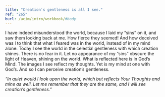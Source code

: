 ```yaml
---
title: "Creation’s gentleness is all I see."
ref: "265"
burl: /acim/intro/workbook/#body
---
```


I have indeed misunderstood the world, because I laid my “sins” on it,
and saw them looking back at me. How fierce they seemed! And how
deceived was I to think that what I feared was in the world, instead of
in my mind alone. Today I see the world in the celestial gentleness with
which creation shines. There is no fear in it. Let no appearance of my
“sins” obscure the light of Heaven, shining on the world. What is
reflected here is in God’s Mind. The images I see reflect my
thoughts. Yet is my mind at one with God’s. And so I can perceive
creation’s gentleness.

*“In quiet would I look upon the world, which but reflects Your Thoughts
and mine as well. Let me remember that they are the same, and I will see
creation’s gentleness.”*

